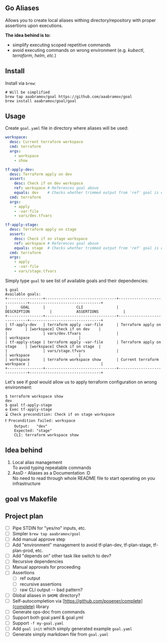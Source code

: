 ## Go Aliases

Allows you to create local aliases withing directory/repository with proper assertions upon executions.

**The idea behind is to:**

- simplify executing scoped repetitive commands 
- avoid executing commands on wrong environment (e.g. _kubectl_, _terraform_, _helm_, _etc._)

## Install

Install via `brew`:

```shell
# Will be simplified
brew tap aaabramov/goal https://github.com/aaabramov/goal
brew install aaabramov/goal/goal
```

## Usage

Create `goal.yaml` file in directory where aliases will be used:

```yaml
workspace:
  desc: Current terraform workspace
  cmd: terraform
  args:
    - workspace
    - show

tf-apply-dev:
  desc: Terraform apply on dev
  assert:
    desc: Check if on dev workspace
    ref: workspace # References goal above
    equals: dev    # Checks whether trimmed output from 'ref' goal is equal to "dev"
  cmd: terraform
  args:
    - apply
    - -var-file
    - vars/dev.tfvars

tf-apply-stage:
  desc: Terraform apply on stage
  assert:
    desc: Check if on stage workspace
    ref: workspace # References goal above
    equals: stage  # Checks whether trimmed output from 'ref' goal is equal to "stage"
  cmd: terraform
  args:
    - apply
    - -var-file
    - vars/stage.tfvars
```

Simply type `goal` to see list of available goals and their dependencies:

```shell
$ goal
Available goals:
+----------------+--------------------------------+-----------------------------+--------------------------------+
|      GOAL      |              CLI               |         DESCRIPTION         |           ASSERTIONS           |
+----------------+--------------------------------+-----------------------------+--------------------------------+
| tf-apply-dev   | terraform apply -var-file      | Terraform apply on dev      | [workspace] Check if on dev    |
|                | vars/dev.tfvars                |                             | workspace                      |
| tf-apply-stage | terraform apply -var-file      | Terraform apply on stage    | [workspace] Check if on stage  |
|                | vars/stage.tfvars              |                             | workspace                      |
| workspace      | terraform workspace show       | Current terraform workspace |                                |
+----------------+--------------------------------+-----------------------------+--------------------------------+
```

Let's see if _goal_ would allow us to apply terraform configuration on wrong environment:

```shell
$ terraform workspace show
dev
$ goal tf-apply-stage
⚙️ Exec tf-apply-stage
⌛ Check precondition: Check if on stage workspace
❗ Precondition failed: workspace
	Output:   "dev"
	Expected: "stage"
	CLI: terraform workspace show
```

## Idea behind

1. Local alias management  
   To avoid typing repeatable commands
2. AssD - Aliases as a Documentation :D  
   No need to read through whole README file to start operating on you infrastructure

## goal vs Makefile

## Project plan

- [ ] Pipe STDIN for "yes/no" inputs, etc.
- [ ] Simpler `brew tap aaabramov/goal`
- [ ] Add manual approve step
- [ ] Add "environment" management to avoid tf-plan-dev, tf-plan-stage, tf-plan-prod, etc.
- [ ] Add "depends on" other task like switch to dev?
- [ ] Recursive dependencies
- [ ] Manual approvals for proceeding
- [ ] Assertions
    - [ ] ref output
    - [ ] recursive assertions
    - [ ] raw CLI output -- bad pattern?
- [ ] Global aliases in `$HOME` directory?
- [ ] Self-autocompletion via [https://github.com/posener/complete](complete) library
- [ ] Generate ops-doc from commands
- [ ] Support both goal.yaml & goal.yml
- [ ] Support `-f my-goal.yaml`
- [ ] Add `goal init` which simply generated example `goal.yaml`
- [ ] Generate simply markdown file from `goal.yaml`
